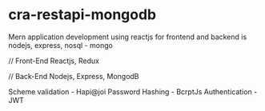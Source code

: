 # cra-restapi-mongodb
Mern application development using reactjs for frontend and backend is nodejs, express, nosql - mongo


// Front-End
Reactjs, Redux


// Back-End
Nodejs, Express, MongodB

Scheme validation - Hapi@joi
Password Hashing - BcrptJs
Authentication - JWT